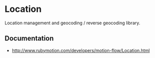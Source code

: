 # Location

Location management and geocoding / reverse geocoding library.

## Documentation

- http://www.rubymotion.com/developers/motion-flow/Location.html
